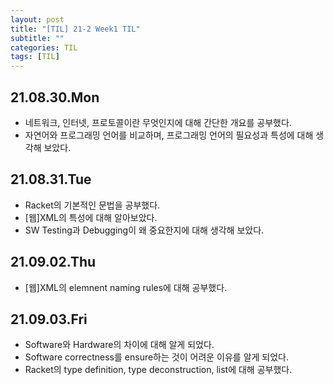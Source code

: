 ```yaml
---
layout: post
title: "[TIL] 21-2 Week1 TIL"
subtitle: ""
categories: TIL
tags: [TIL]
---
```


## 21.08.30.Mon
- 네트워크, 인터넷, 프로토콜이란 무엇인지에 대해 간단한 개요를 공부했다.
- 자연어와 프로그래밍 언어를 비교하며, 프로그래밍 언어의 필요성과 특성에 대해 생각해 보았다.

## 21.08.31.Tue
- Racket의 기본적인 문법을 공부했다.
- [웹]XML의 특성에 대해 알아보았다.
- SW Testing과 Debugging이 왜 중요한지에 대해 생각해 보았다.

## 21.09.02.Thu
- [웹]XML의 elemnent naming rules에 대해 공부했다.

## 21.09.03.Fri
- Software와 Hardware의 차이에 대해 알게 되었다.
- Software correctness를 ensure하는 것이 어려운 이유를 알게 되었다.
- Racket의 type definition, type deconstruction, list에 대해 공부했다.
